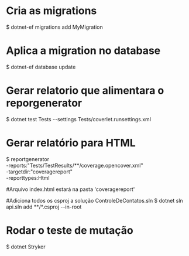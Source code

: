 # Cria as migrations
$ dotnet-ef migrations add MyMigration

# Aplica a migration no database
$ dotnet-ef database update

# Gerar relatorio que alimentara o reporgenerator
$ dotnet test Tests --settings Tests/coverlet.runsettings.xml

# Gerar relatório para HTML
$ reportgenerator \
-reports:"Tests/TestResults/**/coverage.opencover.xml" \
-targetdir:"coveragereport" \
-reporttypes:Html

#Arquivo index.html estará na pasta 'coveragereport'

#Adiciona todos os csproj a solução ControleDeContatos.sln
$ dotnet sln api.sln add **/*.csproj --in-root

# Rodar o teste de mutação
$ dotnet Stryker